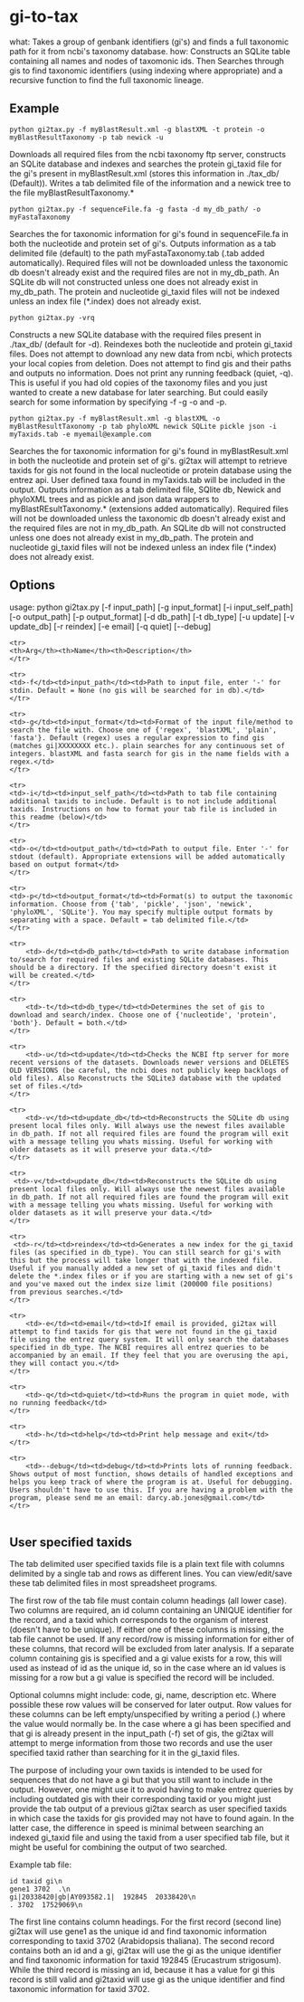 gi-to-tax
=========

what: Takes a group of genbank identifiers (gi's) and finds a full taxonomic path for it from ncbi's taxonomy database.
how: Constructs an SQLite table containing all names and nodes of taxomonic ids. Then Searches through gis to find taxonomic identifiers (using indexing where appropriate) and a recursive function to find the full taxonomic lineage.


Example
-------------------------

	python gi2tax.py -f myBlastResult.xml -g blastXML -t protein -o myBlastResultTaxonomy -p tab newick -u

Downloads all required files from the ncbi taxonomy ftp server, constructs an SQLite database and indexes and searches the protein gi_taxid file for the gi's present in myBlastResult.xml (stores this information in ./tax_db/ (Default)). Writes a tab delimited file of the information and a newick tree to the file myBlastResultTaxonomy.*

	python gi2tax.py -f sequenceFile.fa -g fasta -d my_db_path/ -o myFastaTaxonomy

Searches the for taxonomic information for gi's found in sequenceFile.fa in both the nucleotide and protein set of gi's. Outputs information as a tab delimited file (default) to the path myFastaTaxonomy.tab (.tab added automatically). Required files will not be downloaded unless the taxonomic db doesn't already exist and the required files are not in my_db_path. An SQLite db will not constructed unless one does not already exist in my_db_path. The protein and nucleotide gi_taxid files will not be indexed unless an index file (*.index) does not already exist.

	python gi2tax.py -vrq

Constructs a new SQLite database with the required files present in ./tax_db/ (default for -d). Reindexes both the nucleotide and protein gi_taxid files. Does not attempt to download any new data from ncbi, which protects your local copies from deletion. Does not attempt to find gis and their paths and outputs no information. Does not print any running feedback (quiet, -q). This is useful if you had old copies of the taxonomy files and you just wanted to create a new database for later searching. But could easily search for some information by specifying -f -g -o and -p.

	python gi2tax.py -f myBlastResult.xml -g blastXML -o myBlastResultTaxonomy -p tab phyloXML newick SQLite pickle json -i myTaxids.tab -e myemail@example.com

Searches the for taxonomic information for gi's found in myBlastResult.xml in both the nucleotide and protein set of gi's. gi2tax will attempt to retrieve taxids for gis not found in the local nucleotide or protein database using the entrez api. User defined taxa found in myTaxids.tab will be included in the output. Outputs information as a tab delimited file, SQlite db, Newick and phyloXML trees and as pickle and json data wrappers to myBlastREsultTaxonomy.* (extensions added automatically). Required files will not be downloaded unless the taxonomic db doesn't already exist and the required files are not in my_db_path. An SQLite db will not constructed unless one does not already exist in my_db_path. The protein and nucleotide gi_taxid files will not be indexed unless an index file (*.index) does not already exist.


Options
-------------------------

usage: python gi2tax.py [-f input_path] [-g input_format] [-i input_self_path] [-o output_path] [-p output_format] [-d db_path] [-t db_type] [-u update] [-v update_db] [-r reindex] [-e email] [-q quiet] [--debug]

<table>

	<tr>
	<th>Arg</th><th>Name</th><th>Description</th>
	</tr>
	
	<tr>
	<td>-f</td><td>input_path</td><td>Path to input file, enter '-' for stdin. Default = None (no gis will be searched for in db).</td>
	</tr>
	
	<tr>
	<td>-g</td><td>input_format</td><td>Format of the input file/method to search the file with. Choose one of {'regex', 'blastXML', 'plain', 'fasta'}. Default (regex) uses a regular expression to find gis (matches gi|XXXXXXXX etc.). plain searches for any continuous set of integers. blastXML and fasta search for gis in the name fields with a regex.</td>
	</tr>

	<tr>
	<td>-i</td><td>input_self_path</td><td>Path to tab file containing additional taxids to include. Default is to not include additional taxids. Instructions on how to format your tab file is included in this readme (below)</td>
	</tr>

	<tr>
	<td>-o</td><td>output_path</td><td>Path to output file. Enter '-' for stdout (default). Appropriate extensions will be added automatically based on output format</td>
	</tr>

	<tr>
	<td>-p</td><td>output_format</td><td>Format(s) to output the taxonomic information. Choose from {'tab', 'pickle', 'json', 'newick', 'phyloXML', 'SQLite'}. You may specify multiple output formats by separating with a space. Default = tab delimited file.</td>
	</tr>

	<tr>
		<td>-d</td><td>db_path</td><td>Path to write database information to/search for required files and existing SQLite databases. This should be a directory. If the specified directory doesn't exist it will be created.</td>
	</tr>

	<tr>
		<td>-t</td><td>db_type</td><td>Determines the set of gis to download and search/index. Choose one of {'nucleotide', 'protein', 'both'}. Default = both.</td>
	</tr>

	<tr>
		<td>-u</td><td>update</td><td>Checks the NCBI ftp server for more recent versions of the datasets. Downloads newer versions and DELETES OLD VERSIONS (be careful, the ncbi does not publicly keep backlogs of old files). Also Reconstructs the SQLite3 database with the updated set of files.</td>
	</tr>

	<tr>
		<td>-v</td><td>update_db</td><td>Reconstructs the SQLite db using present local files only. Will always use the newest files available in db_path. If not all required files are found the program will exit with a message telling you whats missing. Useful for working with older datasets as it will preserve your data.</td>
	</tr>
	
	<tr>
	 <td>-v</td><td>update_db</td><td>Reconstructs the SQLite db using present local files only. Will always use the newest files available in db_path. If not all required files are found the program will exit with a message telling you whats missing. Useful for working with older datasets as it will preserve your data.</td>
	</tr>
	
	<tr>
	 <td>-r</td><td>reindex</td><td>Generates a new index for the gi_taxid files (as specified in db_type). You can still search for gi's with this but the process will take longer that with the indexed file. Useful if you manually added a new set of gi_taxid files and didn't delete the *.index files or if you are starting with a new set of gi's and you've maxed out the index size limit (200000 file positions)  from previous searches.</td>
	</tr>
	
	<tr>
		<td>-e</td><td>email</td><td>If email is provided, gi2tax will attempt to find taxids for gis that were not found in the gi_taxid file using the entrez query system. It will only search the databases specified in db_type. The NCBI requires all entrez queries to be accompanied by an email. If they feel that you are overusing the api, they will contact you.</td>
	</tr>

	<tr>
		<td>-q</td><td>quiet</td><td>Runs the program in quiet mode, with no running feedback</td>
	</tr>
	
	<tr>
		<td>-h</td><td>help</td><td>Print help message and exit</td>
	</tr>

	<tr>
		<td>--debug</td><td>debug</td><td>Prints lots of running feedback. Shows output of most function, shows details of handled exceptions and helps you keep track of where the program is at. Useful for debugging. Users shouldn't have to use this. If you are having a problem with the program, please send me an email: darcy.ab.jones@gmail.com</td>
	</tr>

</table>

User specified taxids
-------------------------

The tab delimited user specified taxids file is a plain text file with columns delimited by a single tab and rows as different lines. You can view/edit/save these tab delimited files in most spreadsheet programs.

The first row of the tab file must contain column headings (all lower case). Two columns are required, an id column containing an UNIQUE identifier for the record, and a taxid which corresponds to the organism of interest (doesn't have to be unique). If either one of these columns is missing, the tab file cannot be used. If any record/row is missing information for either of these columns, that record will be excluded from later analysis. If a separate column containing gis is specified and a gi value exists for a row, this will used as instead of id as the unique id, so in the case where an id values is missing for a row but a gi value is specified the record will be included.

Optional columns might include: code, gi, name, description etc. Where possible these row values will be conserved for later output. Row values for these columns can be left empty/unspecified by writing a period (.) where the value would normally be. In the case where a gi has been specified and that gi is already present in the input_path (-f) set of gis, the gi2tax will attempt to merge information from those two records and use the user specified taxid rather than searching for it in the gi_taxid files. 

The purpose of including your own taxids is intended to be used for sequences that do not have a gi but that you still want to include in the output. However, one might use it to avoid having to make entrez queries by including outdated gis with their corresponding taxid or you might just provide the tab output of a previous gi2tax search as user specified taxids in which case the taxids for gis provided may not have to found again. In the latter case, the difference in speed is minimal between searching an indexed gi_taxid file and using the taxid from a user specified tab file, but it might be useful for combining the output of two searched.

Example tab file:

	id taxid gi\n
	gene1 3702  .\n
	gi|20338420|gb|AY093582.1|  192845  20338420\n
	. 3702  17529069\n

The first line contains column headings. For the first record (second line) gi2tax will use gene1 as the unique id and find taxonomic information corresponding to taxid 3702 (Arabidopsis thaliana). The second record contains both an id and a gi, gi2tax will use the gi as the unique identifier and find taxonomic information for taxid 192845 (Erucastrum strigosum). While the third record is missing an id, because it has a value for gi this record is still valid and gi2taxid will use gi as the unique identifier and find taxonomic information for taxid 3702.